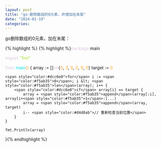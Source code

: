 ```yaml
---
layout: post
title: "go-删除数组的0元素，并增加在末尾"
date: "2024-01-19"
categories: 
---
```

<p>go删除数组的0元素，加在末尾：</p>

{% highlight %}
{% highlight %}<span style="color:#dcc6e0">package</span> main

<span style="color:#dcc6e0">import</span> <span style="color:#abe338">&quot;fmt&quot;</span>

<span style="color:#dcc6e0">func</span> <span style="color:#00e0e0">main</span><span style="color:#f5ab35">()</span> {
    array := []<span style="color:#dcc6e0">int</span>{<span style="color:#f5ab35">0</span>, <span style="color:#f5ab35">3</span>, <span style="color:#f5ab35">6</span>, <span style="color:#f5ab35">0</span>, <span style="color:#f5ab35">9</span>, <span style="color:#f5ab35">0</span>}
    target := <span style="color:#f5ab35">0</span>

    <span style="color:#dcc6e0">for</span> i := <span style="color:#f5ab35">0</span>; i &lt; <span style="color:#f5ab35">len</span>(array); i++ {
        <span style="color:#dcc6e0">if</span> array[i] == target {
            array = <span style="color:#f5ab35">append</span>(array[:i], array[i+<span style="color:#f5ab35">1</span>:]...)
            array = <span style="color:#f5ab35">append</span>(array, target)
            i-- <span style="color:#d4d0ab">// 重新检查当前位置</span>
        }
    }

    fmt.Println(array)
}{% endhighlight %}

